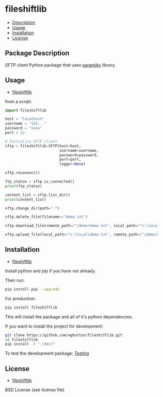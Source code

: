 # fileshiftlib

* [Description](#package-description)
* [Usage](#usage)
* [Installation](#installation)
* [License](#license)

## Package Description

SFTP client Python package that uses [paramiko](https://pypi.org/project/paramiko/) library.

## Usage

* [fileshiftlib](#fileshiftlib)

from a script:

```python
import fileshiftlib

host = "localhost"
username = "123..."
password = "xxxx"
port = 22

# Initialize SFTP client
sftp = fileshiftlib.SFTP(host=host,
                         username=username,
                         password=password,
                         port=port,
                         logger=None)
```

```python
sftp.reconnect()
```

```python
ftp_status = sftp.is_connected()
print(ftp_status)
```

```python
content_list = sftp.list_dir()
print(content_list)
```

```python
sftp.change_dir(path=".")
```

```python
sftp.delete_file(filename=r"demo.txt")
```

```python
sftp.download_file(remote_path=r"/demo/demo.txt", local_path=r"c:\local\demo.txt")
```

```python
sftp.upload_file(local_path=r"c:\local\demo.txt", remote_path=r"/demo/demo.txt")
```

## Installation

* [fileshiftlib](#fileshiftlib)

Install python and pip if you have not already.

Then run:

```bash
pip install pip --upgrade
```

For production:

```bash
pip install fileshiftlib
```

This will install the package and all of it's python dependencies.

If you want to install the project for development:

```bash
git clone https://github.com/aghuttun/fileshiftlib.git
cd fileshiftlib
pip install -e ".[dev]"
```

To test the development package: [Testing](#testing)

## License

* [fileshiftlib](#fileshiftlib)

BSD License (see license file)
